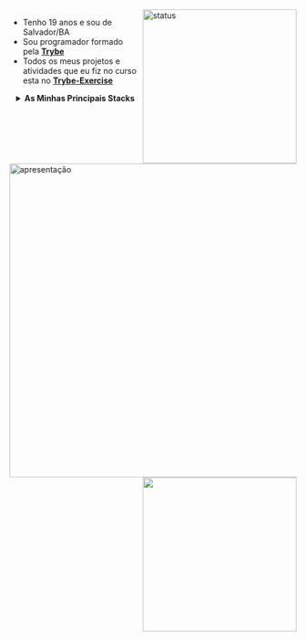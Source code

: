 <div >
 <img align="right" width="270" alt="status" src="https://github-readme-stats.vercel.app/api/top-langs/?username=MiguelSouzaDosReis&layout=compact&langs_count=7&theme=dracula"/>
<img align="left"  width="550" alt="apresentação" src="https://user-images.githubusercontent.com/75230945/159159998-ecb3b86f-79b4-4d5e-a0e2-9ee1ac470e81.gif"/>
<picture >
<source 
  srcset="https://github-readme-stats.vercel.app/api?username=MiguelSouzaDosReis&show_icons=true&theme=dracula"
  media="(prefers-color-scheme: dark)"
/>
<source
  srcset="https://github-readme-stats.vercel.app/api?username=MiguelSouzaDosReis&show_icons=true"
  media="(prefers-color-scheme: light), (prefers-color-scheme: no-preference)"
/>
<img align="right" width="270"  src="https://github-readme-stats.vercel.app/api?username=MiguelSouzaDosReis&show_icons=true" />
</picture>
</div>


<div width="270" > </div>

- Tenho 19 anos e sou de Salvador/BA
- Sou programador formado pela __[Trybe](https://www.betrybe.com/)__
- Todos os meus projetos e atividades que eu fiz no curso esta no __[Trybe-Exercise](https://github.com/MiguelSouzaDosReis/Trybe-Exercise)__
<details close align="center">
 <summary> <strong> As Minhas Principais Stacks  </strong> </summary>
 <p> React
      <img width="20" src="https://skillicons.dev/icons?i=react" />
</p>
 
 
 <p> Redux 
      <img width="20" src="https://skillicons.dev/icons?i=redux" />
 </p>
 <p> Mysql Workbench
      <img width="20" src="https://cdn.jsdelivr.net/gh/devicons/devicon/icons/mysql/mysql-original.svg" />
 </p>
 <p> Heruko
      <img width="20" src="https://cdn.jsdelivr.net/gh/devicons/devicon/icons/heroku/heroku-original.svg" />
 </p>
 <p> Sequelize 
      <img width="20" src="https://cdn.jsdelivr.net/gh/devicons/devicon/icons/sequelize/sequelize-original.svg" />
 </p>
 <p> Docker 
      <img width="20" src="https://skillicons.dev/icons?i=docker"
 
 </p>
 <p> MongoDb 
      <img width="20" src="https://skillicons.dev/icons?i=mongodb"
 
 </p>
 <p> JavaScript 
      <img  width="20" src="https://cdn.jsdelivr.net/gh/devicons/devicon/icons/javascript/javascript-original.svg" />     
 </p>
 <p> TyperScript 
      <img  width="20" src="https://cdn.jsdelivr.net/gh/devicons/devicon/icons/typescript/typescript-original.svg" />
 </p>
 <p> Python 
      <img width="20" src="https://skillicons.dev/icons?i=py"
 </p>
 <p> Nodejs 
      <img width="20" src="https://skillicons.dev/icons?i=nodejs"
 </p>
</details close>


<!--

vision-friendly-dark
 <p> React </p>
 <p> Redux </p>
 <p> Mysql Workbench </p>
 <p> CRUD </p>
 <p> Sequelize </p>
 <p> POO </p>
 <p> SOLID </p>
 <p> MongoDb </p>
 <p> JavaScript </p>
 <p> TyperScript </p>
 <p> Python </p>
 <p> Nodejs </p>


  <picture >
<source 
  srcset="https://github-readme-stats.vercel.app/api?username=MiguelSouzaDosReis&show_icons=true&theme=dracula"
  media="(prefers-color-scheme: dark)"
/>
<source
  srcset="https://github-readme-stats.vercel.app/api?username=MiguelSouzaDosReis&show_icons=true"
  media="(prefers-color-scheme: light), (prefers-color-scheme: no-preference)"
/>
<img align="right" width="270"  src="https://github-readme-stats.vercel.app/api?username=MiguelSouzaDosReis&show_icons=true" />
</picture>

-->
